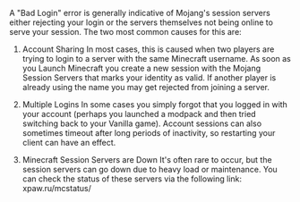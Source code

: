 A "Bad Login" error is generally indicative of Mojang's session servers either rejecting your login or the servers themselves not being online to serve your session. The two most common causes for this are:

1. Account Sharing
In most cases, this is caused when two players are trying to login to a server with the same Minecraft username. As soon as you Launch Minecraft you create a new session with the Mojang Session Servers that marks your identity as valid. If another player is already using the name you may get rejected from joining a server.

2. Multiple Logins
In some cases you simply forgot that you logged in with your account (perhaps you launched a modpack and then tried switching back to your Vanilla game). Account sessions can also sometimes timeout after long periods of inactivity, so restarting your client can have an effect. 

3. Minecraft Session Servers are Down
It's often rare to occur, but the session servers can go down due to heavy load or maintenance. You can check the status of these servers via the following link: xpaw.ru/mcstatus/